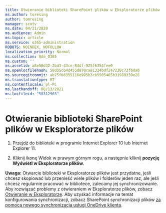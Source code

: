 ```yaml
---
title: Otwieranie biblioteki SharePoint plików w Eksploratorze plików
ms.author: toresing
author: tomresing
manager: scotv
ms.date: 04/21/2020
ms.audience: Admin
ms.topic: article
ms.service: o365-administration
ROBOTS: NOINDEX, NOFOLLOW
localization_priority: Normal
ms.collection: Adm_O365
ms.custom: ''
ms.assetid: a8e56d32-2bd3-43ce-84df-925f6354fee0
ms.openlocfilehash: 50d55cb4d455d870ca81334bdf247230c73fbda0
ms.sourcegitcommit: ab75f66355116e995b3cb5505465b31989339e28
ms.translationtype: MT
ms.contentlocale: pl-PL
ms.lasthandoff: 08/13/2021
ms.locfileid: "58312963"
---
```

# <a name="open-a-sharepoint-library-in-file-explorer"></a>Otwieranie biblioteki SharePoint plików w Eksploratorze plików

1. Przejdź do biblioteki w programie Internet Explorer 10 lub Internet Explorer 11. 
    
2. Kliknij ikonę Widok w prawym górnym rogu, a następnie kliknij **pozycję Wyświetl w Eksploratorze plików**.
    
**Uwaga:** Otwarcie biblioteki w Eksploratorze plików jest przydatne, jeśli chcesz skopiować lub przenieść wiele plików i folderów jeden raz, ale jeśli chcesz regularnie pracować w bibliotece, zalecamy jej synchronizowanie. Aby rozwiązać problemy z otwieraniem w Eksploratorze plików, zobacz [Otwieranie w Eksploratorze](https://go.microsoft.com/fwlink/?linkid=871665). Aby uzyskać informacje na temat konfigurowania synchronizacji, zobacz SharePoint synchronizacji plików [za pomocą nowego synchronizacja usługi OneDrive klienta](https://go.microsoft.com/fwlink/?linkid=871666). 
  

